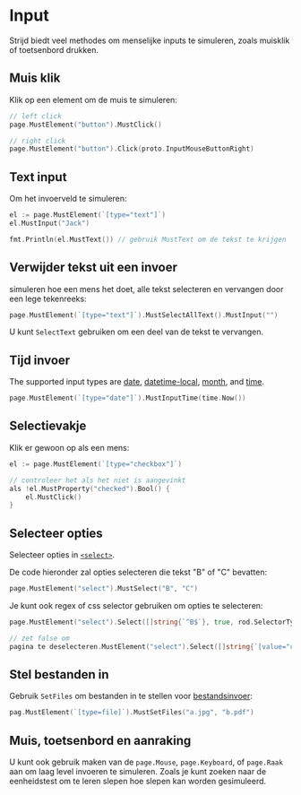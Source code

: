 # Input

Strijd biedt veel methodes om menselijke inputs te simuleren, zoals muisklik of toetsenbord drukken.

## Muis klik

Klik op een element om de muis te simuleren:

```go
// left click
page.MustElement("button").MustClick()

// right click
page.MustElement("button").Click(proto.InputMouseButtonRight)
```

## Text input

Om het invoerveld te simuleren:

```go
el := page.MustElement(`[type="text"]`)
el.MustInput("Jack")

fmt.Println(el.MustText()) // gebruik MustText om de tekst te krijgen
```

## Verwijder tekst uit een invoer

simuleren hoe een mens het doet, alle tekst selecteren en vervangen door een lege tekenreeks:

```go
page.MustElement(`[type="text"]`).MustSelectAllText().MustInput("")
```

U kunt `SelectText` gebruiken om een deel van de tekst te vervangen.

## Tijd invoer

The supported input types are [date](https://developer.mozilla.org/en-US/docs/Web/HTML/Element/input/date), [datetime-local](https://developer.mozilla.org/en-US/docs/Web/HTML/Element/input/datetime-local), [month](https://developer.mozilla.org/en-US/docs/Web/HTML/Element/input/month), and [time](https://developer.mozilla.org/en-US/docs/Web/HTML/Element/input/time).

```go
page.MustElement(`[type="date"]`).MustInputTime(time.Now())
```

## Selectievakje

Klik er gewoon op als een mens:

```go
el := page.MustElement(`[type="checkbox"]`)

// controleer het als het niet is aangevinkt
als !el.MustProperty("checked").Bool() {
    el.MustClick()
}
```

## Selecteer opties

Selecteer opties in [`<select>`](https://developer.mozilla.org/en-US/docs/Web/HTML/Element/select).

De code hieronder zal opties selecteren die tekst "B" of "C" bevatten:

```go
page.MustElement("select").MustSelect("B", "C")
```

Je kunt ook regex of css selector gebruiken om opties te selecteren:

```go
page.MustElement("select").Select([]string{`^B$`}, true, rod.SelectorTypeRegex)

// zet false om
pagina te deselecteren.MustElement("select").Select([]string{`[value="c"]`}, false, rod.SelectorTypeSSector)
```

## Stel bestanden in

Gebruik `SetFiles` om bestanden in te stellen voor [bestandsinvoer](https://developer.mozilla.org/en-US/docs/Web/HTML/Element/input/file):

```go
pag.MustElement(`[type=file]`).MustSetFiles("a.jpg", "b.pdf")
```

## Muis, toetsenbord en aanraking

U kunt ook gebruik maken van de `page.Mouse`, `page.Keyboard`, of `page.Raak` aan om laag level invoeren te simuleren. Zoals je kunt zoeken naar de eenheidstest om te leren slepen hoe slepen kan worden gesimuleerd.
